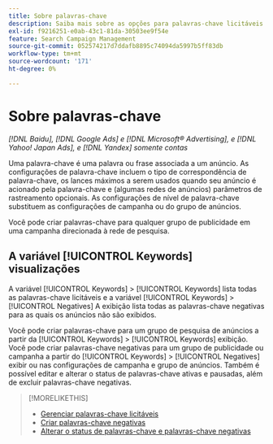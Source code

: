 ```yaml
---
title: Sobre palavras-chave
description: Saiba mais sobre as opções para palavras-chave licitáveis e negativas.
exl-id: f9216251-e0ab-43c1-81da-30503ee9f54e
feature: Search Campaign Management
source-git-commit: 052574217d7ddafb8895c74094da5997b5ff83db
workflow-type: tm+mt
source-wordcount: '171'
ht-degree: 0%

---
```


# Sobre palavras-chave

*[!DNL Baidu], [!DNL Google Ads] e [!DNL Microsoft® Advertising], e [!DNL Yahoo! Japan Ads], e [!DNL Yandex] somente contas*

Uma palavra-chave é uma palavra ou frase associada a um anúncio. As configurações de palavra-chave incluem o tipo de correspondência de palavra-chave, os lances máximos a serem usados quando seu anúncio é acionado pela palavra-chave e (algumas redes de anúncios) parâmetros de rastreamento opcionais. As configurações de nível de palavra-chave substituem as configurações de campanha ou do grupo de anúncios.

Você pode criar palavras-chave para qualquer grupo de publicidade em uma campanha direcionada à rede de pesquisa.

## A variável [!UICONTROL Keywords] visualizações

A variável [!UICONTROL Keywords] > [!UICONTROL Keywords] lista todas as palavras-chave licitáveis e a variável [!UICONTROL Keywords] > [!UICONTROL Negatives] A exibição lista todas as palavras-chave negativas para as quais os anúncios não são exibidos.

Você pode criar palavras-chave para um grupo de pesquisa de anúncios a partir da [!UICONTROL Keywords] > [!UICONTROL Keywords] exibição. Você pode criar palavras-chave negativas para um grupo de publicidade ou campanha a partir do [!UICONTROL Keywords] > [!UICONTROL Negatives] exibir ou nas configurações de campanha e grupo de anúncios. Também é possível editar e alterar o status de palavras-chave ativas e pausadas, além de excluir palavras-chave negativas.

>[!MORELIKETHIS]
>
>* [Gerenciar palavras-chave licitáveis](/help/search-social-commerce/campaign-management/campaigns/keyword-manage.md)
>* [Criar palavras-chave negativas](/help/search-social-commerce/campaign-management/campaigns/keyword-negative-create.md)
>* [Alterar o status de palavras-chave e palavras-chave negativas](keyword-status-edit.md)
